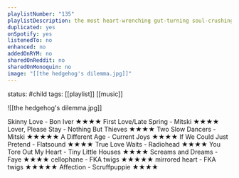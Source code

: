 ```yaml
---
playlistNumber: "135"
playlistDescription: the most heart-wrenching gut-turning soul-crushing songs about heartbreak and leaving and trying your hardest to make things work but to no avail
duplicated: yes
onSpotify: yes
listenedTo: no
enhanced: no
addedOnRYM: no
sharedOnReddit: no
sharedOnMonoquin: no
image: "[[the hedgehog's dilemma.jpg]]"
---
```

status: #child 
tags: [[playlist]] [[music]] 


![[the hedgehog's dilemma.jpg]]

Skinny Love - Bon Iver ★★★★
First Love/Late Spring - Mitski ★★★★
Lover, Please Stay - Nothing But Thieves ★★★★
Two Slow Dancers - Mitski ★★★★★
A Different Age - Current Joys ★★★★
If We Could Just Pretend - Flatsound ★★★★
True Love Waits - Radiohead ★★★★
You Tore Out My Heart - Tiny Little Houses ★★★★
Screams and Dreams - Faye ★★★★
cellophane - FKA twigs ★★★★★
mirrored heart - FKA twigs ★★★★★
Affection - Scruffpuppie ★★★★

